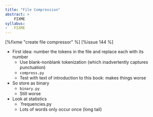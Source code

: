 ```yaml
---
title: "File Compression"
abstract: >
    FIXME
syllabus:
-   FIXME
---
```


[%fixme "create file compressor" %] [%issue 144 %]

-   First idea: number the tokens in the file and replace each with its number
    -   Use blank-nonblank tokenization (which inadvertently captures punctuation)
    -   `compress.py`
    -   Test with text of introduction to this book: makes things worse
-   So store as binary
    -   `binary.py`
    -   Still worse
-   Look at statistics
    -   `frequencies.py
    -   Lots of words only occur once (long tail)
